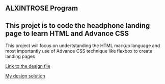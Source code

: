 ## ALXINTROSE Program

## This projet is to code the headphone landing page to learn HTML and Advance CSS

This project will focus on undertstanding the HTML markup language and most importantly use of Advance CSS technique like flexbox to create landing pages

[Link to the design file](https://www.figma.com/file/TwFqqWGYvNYvxZxhdWXv4H/Holberton-School---Headphone-company?type=design&node-id=0%3A2&mode=design&t=PYFpBIu3cxKk5pAP-1)

[My design solution](example.com)